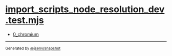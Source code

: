 # [import_scripts_node_resolution_dev.test.mjs](../import_scripts_node_resolution_dev.test.mjs)


- [0_chromium](0_chromium/0_chromium.md)

---

<sub>
  Generated by <a href="https://github.com/jsenv/core/tree/main/packages/independent/snapshot">@jsenv/snapshot</a>
</sub>
